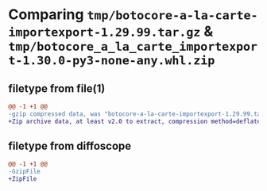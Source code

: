 # Comparing `tmp/botocore-a-la-carte-importexport-1.29.99.tar.gz` & `tmp/botocore_a_la_carte_importexport-1.30.0-py3-none-any.whl.zip`

## filetype from file(1)

```diff
@@ -1 +1 @@
-gzip compressed data, was "botocore-a-la-carte-importexport-1.29.99.tar", last modified: Sat Mar 25 01:22:38 2023, max compression
+Zip archive data, at least v2.0 to extract, compression method=deflate
```

## filetype from diffoscope

```diff
@@ -1 +1 @@
-GzipFile
+ZipFile
```

